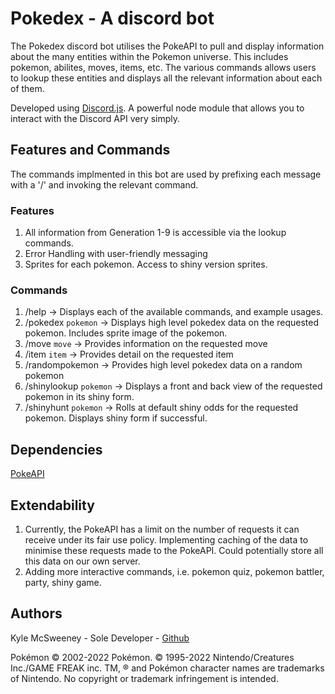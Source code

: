 # **Pokedex - A discord bot**

The Pokedex discord bot utilises the PokeAPI to pull and display information about the many entities within the Pokemon universe. This includes pokemon, abilites, moves, items, etc.
The various commands allows users to lookup these entities and displays all the relevant information about each of them.

Developed using [Discord.js](https://discord.js.org/#/). A powerful node module that allows you to interact with the Discord API very simply.

## Features and Commands
The commands implmented in this bot are used by prefixing each message with a '/' and invoking the relevant command.

### Features
1. All information from Generation 1-9 is accessible via the lookup commands.
2. Error Handling with user-friendly messaging
3. Sprites for each pokemon. Access to shiny version sprites.

### Commands
1. /help -> Displays each of the available commands, and example usages.
2. /pokedex `pokemon` -> Displays high level pokedex data on the requested pokemon. Includes sprite image of the pokemon.
3. /move `move` -> Provides information on the requested move
4. /item `item` -> Provides detail on the requested item
5. /randompokemon -> Provides high level pokedex data on a random pokemon
6. /shinylookup `pokemon` -> Displays a front and back view of the requested pokemon in its shiny form.
7. /shinyhunt `pokemon` -> Rolls at default shiny odds for the requested pokemon. Displays shiny form if successful.

## Dependencies
[PokeAPI](https://pokeapi.co/)

## Extendability
1. Currently, the PokeAPI has a limit on the number of requests it can receive under its fair use policy. Implementing caching of the data to minimise these requests made to the PokeAPI. Could potentially store all this data on our own server.
2. Adding more interactive commands, i.e. pokemon quiz, pokemon battler, party, shiny game.

## Authors
Kyle McSweeney - Sole Developer - [Github](https://github.com/KyleMcSweeney3)


Pokémon © 2002-2022 Pokémon. © 1995-2022 Nintendo/Creatures Inc./GAME FREAK inc. TM, ® and Pokémon character names are trademarks of Nintendo. No copyright or trademark infringement is intended.

